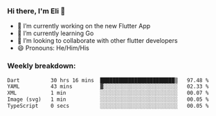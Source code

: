 ### Hi there, I'm Eli 👋
- 🔭 I’m currently working on the new Flutter App
- 🌱 I’m currently learning Go
- 🦄 I’m looking to collaborate with other flutter developers
- 😄 Pronouns: He/Him/His

### Weekly breakdown:
<!--START_SECTION:waka-->

```txt
Dart          30 hrs 16 mins  ████████████████████████▒   97.48 %
YAML          43 mins         ▓░░░░░░░░░░░░░░░░░░░░░░░░   02.33 %
XML           1 min           ░░░░░░░░░░░░░░░░░░░░░░░░░   00.07 %
Image (svg)   1 min           ░░░░░░░░░░░░░░░░░░░░░░░░░   00.05 %
TypeScript    0 secs          ░░░░░░░░░░░░░░░░░░░░░░░░░   00.05 %
```

<!--END_SECTION:waka-->

